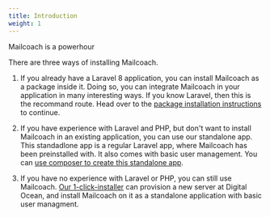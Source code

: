 ```yaml
---
title: Introduction
weight: 1
---
```


Mailcoach is a powerhour

There are three ways of installing Mailcoach.

1. If you already have a Laravel 8 application, you can install Mailcoach as a package inside it. Doing so, you can integrate Mailcoach in your application in many interesting ways. If you know Laravel, then this is the recommand route. Head over to the [package installation instructions](/docs/v3/package/general/installation-and-setup) to continue.

2. If you have experience with Laravel and PHP, but don't want to install Mailcoach in an existing application, you can use our standalone app. This standadlone app is a regular Laravel app, where Mailcoach has been preinstalled with. It also comes with basic user management. You can [use composer to create this standalone app](https://mailcoach.app/docs/v3/app/installation/using-composer).

3. If you have no experience with Laravel or PHP, you can still use Mailcoach. [Our 1-click-installer]() can provision a new server at Digital Ocean, and install Mailcoach on it as a standalone application with basic user managment.

